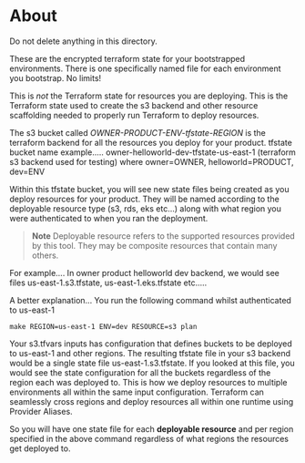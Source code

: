# About
Do not delete anything in this directory.

These are the encrypted terraform state for your bootstrapped environments. There is one specifically named file
for each environment you bootstrap. No limits!

This is *not* the Terraform state for resources you are deploying.
This is the Terraform state used to create the s3 backend and other resource scaffolding needed to properly run
Terraform to deploy resources.

The s3 bucket called *OWNER-PRODUCT-ENV-tfstate-REGION* is the terraform backend for all the resources you deploy for your product.
tfstate bucket name example.....
owner-helloworld-dev-tfstate-us-east-1 (terraform s3 backend used for testing)
where owner=OWNER, helloworld=PRODUCT, dev=ENV

Within this tfstate bucket, you will see new state files being created as you deploy resources for your product.
They will be named according to the deployable resource type (s3, rds, eks etc...) along with what region you were authenticated to when you ran the deployment.

> **Note** Deployable resource refers to the supported resources provided by this tool. They may be composite resources that contain many others.

For example....
In owner product helloworld dev backend, we would see files us-east-1.s3.tfstate, us-east-1.eks.tfstate etc.....

A better explanation...
You run the following command whilst authenticated to us-east-1
```
make REGION=us-east-1 ENV=dev RESOURCE=s3 plan
```
Your s3.tfvars inputs has configuration that defines buckets to be deployed to us-east-1 and other regions. The resulting tfstate file in your s3 backend would be a single state file us-east-1.s3.tfstate. If you looked at this file, you would see the state configuration for all the buckets regardless of the region each was deployed to. This is how we deploy resources to multiple environments all within the same input configuration. Terraform can seamlessly cross regions and deploy resources all within one runtime using Provider Aliases.

So you will have one state file for each **deployable resource** and per region specified in the above command regardless of what regions the resources get deployed to.
